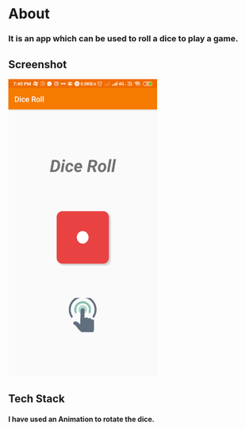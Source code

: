 # About
### It is an app which can be used to roll a dice to play a game.

## Screenshot
<img src="Screenshot_2019-07-06-19-40-57-282_android.example.diceroll.png"   width="300px"/>

## Tech Stack
#### I have used an Animation to rotate the dice.
